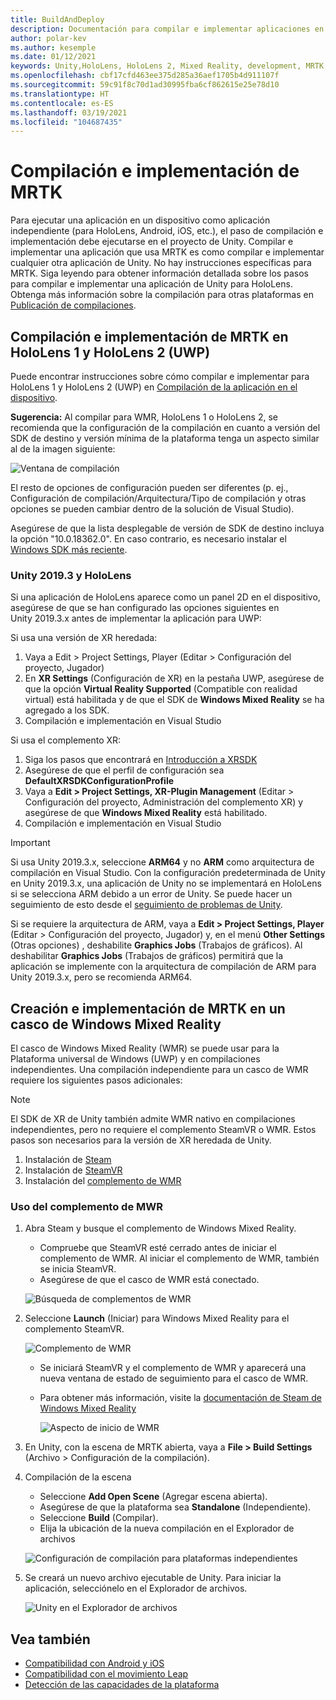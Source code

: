 ```yaml
---
title: BuildAndDeploy
description: Documentación para compilar e implementar aplicaciones en varios dispositivos.
author: polar-kev
ms.author: kesemple
ms.date: 01/12/2021
keywords: Unity,HoloLens, HoloLens 2, Mixed Reality, development, MRTK, Visual Studio, Android, IOS
ms.openlocfilehash: cbf17cfd463ee375d285a36aef1705b4d911107f
ms.sourcegitcommit: 59c91f8c70d1ad30995fba6cf862615e25e78d10
ms.translationtype: HT
ms.contentlocale: es-ES
ms.lasthandoff: 03/19/2021
ms.locfileid: "104687435"
---
```

# <a name="building-and-deploying-mrtk"></a>Compilación e implementación de MRTK

Para ejecutar una aplicación en un dispositivo como aplicación independiente (para HoloLens, Android, iOS, etc.), el paso de compilación e implementación debe ejecutarse en el proyecto de Unity. Compilar e implementar una aplicación que usa MRTK es como compilar e implementar cualquier otra aplicación de Unity. No hay instrucciones específicas para MRTK. Siga leyendo para obtener información detallada sobre los pasos para compilar e implementar una aplicación de Unity para HoloLens.  Obtenga más información sobre la compilación para otras plataformas en [Publicación de compilaciones](https://docs.unity3d.com/Manual/PublishingBuilds.html).

## <a name="building-and-deploying-mrtk-to-hololens-1-and-hololens-2-uwp"></a>Compilación e implementación de MRTK en HoloLens 1 y HoloLens 2 (UWP)

Puede encontrar instrucciones sobre cómo compilar e implementar para HoloLens 1 y HoloLens 2 (UWP) en [Compilación de la aplicación en el dispositivo](https://docs.microsoft.com/windows/mixed-reality/mrlearning-base-ch1#build-your-application-to-your-device).

**Sugerencia:** Al compilar para WMR, HoloLens 1 o HoloLens 2, se recomienda que la configuración de la compilación en cuanto a versión del SDK de destino y versión mínima de la plataforma tenga un aspecto similar al de la imagen siguiente:

![Ventana de compilación](../features/Images/getting_started/BuildWindow.png)

El resto de opciones de configuración pueden ser diferentes (p. ej., Configuración de compilación/Arquitectura/Tipo de compilación y otras opciones se pueden cambiar dentro de la solución de Visual Studio).

Asegúrese de que la lista desplegable de versión de SDK de destino incluya la opción "10.0.18362.0". En caso contrario, es necesario instalar el [Windows SDK más reciente](https://developer.microsoft.com/windows/downloads/windows-10-sdk).

### <a name="unity-20193-and-hololens"></a>Unity 2019.3 y HoloLens

Si una aplicación de HoloLens aparece como un panel 2D en el dispositivo, asegúrese de que se han configurado las opciones siguientes en Unity 2019.3.x antes de implementar la aplicación para UWP:

Si usa una versión de XR heredada:

1. Vaya a Edit > Project Settings, Player (Editar > Configuración del proyecto, Jugador)
1. En **XR Settings** (Configuración de XR) en la pestaña UWP, asegúrese de que la opción **Virtual Reality Supported** (Compatible con realidad virtual) está habilitada y de que el SDK de **Windows Mixed Reality** se ha agregado a los SDK.
1. Compilación e implementación en Visual Studio

Si usa el complemento XR:

1. Siga los pasos que encontrará en [Introducción a XRSDK](../configuration/GettingStartedWithMRTKAndXRSDK.md)
1. Asegúrese de que el perfil de configuración sea **DefaultXRSDKConfigurationProfile**
1. Vaya a **Edit > Project Settings, XR-Plugin Management** (Editar > Configuración del proyecto, Administración del complemento XR) y asegúrese de que **Windows Mixed Reality** está habilitado.
1. Compilación e implementación en Visual Studio

>[!IMPORTANT]
> Si usa Unity 2019.3.x, seleccione **ARM64** y no **ARM** como arquitectura de compilación en Visual Studio. Con la configuración predeterminada de Unity en Unity 2019.3.x, una aplicación de Unity no se implementará en HoloLens si se selecciona ARM debido a un error de Unity. Se puede hacer un seguimiento de esto desde el [seguimiento de problemas de Unity](https://issuetracker.unity3d.com/issues/enabling-graphics-jobs-in-2019-dot-3-x-results-in-a-crash-or-nothing-rendering-on-hololens-2).
>
> Si se requiere la arquitectura de ARM, vaya a **Edit > Project Settings, Player** (Editar > Configuración del proyecto, Jugador) y, en el menú **Other Settings** (Otras opciones) , deshabilite **Graphics Jobs** (Trabajos de gráficos). Al deshabilitar **Graphics Jobs** (Trabajos de gráficos) permitirá que la aplicación se implemente con la arquitectura de compilación de ARM para Unity 2019.3.x, pero se recomienda ARM64.

## <a name="building-and-deploying-mrtk-to-a-windows-mixed-reality-headset"></a>Creación e implementación de MRTK en un casco de Windows Mixed Reality

El casco de Windows Mixed Reality (WMR) se puede usar para la Plataforma universal de Windows (UWP) y en compilaciones independientes.  Una compilación independiente para un casco de WMR requiere los siguientes pasos adicionales:

> [!NOTE]
> El SDK de XR de Unity también admite WMR nativo en compilaciones independientes, pero no requiere el complemento SteamVR o WMR. Estos pasos son necesarios para la versión de XR heredada de Unity.

1. Instalación de [Steam](https://store.steampowered.com/about/)
1. Instalación de [SteamVR](https://store.steampowered.com/app/250820/SteamVR/)
1. Instalación del [complemento de WMR](https://store.steampowered.com/app/719950/Windows_Mixed_Reality_for_SteamVR/)

### <a name="how-to-use-wmr-plugin"></a>Uso del complemento de MWR

1. Abra Steam y busque el complemento de Windows Mixed Reality.
    - Compruebe que SteamVR esté cerrado antes de iniciar el complemento de WMR. Al iniciar el complemento de WMR, también se inicia SteamVR.
    - Asegúrese de que el casco de WMR está conectado.

    ![Búsqueda de complementos de WMR](../features/Images/BuildDeploy/WMR/SteamSearchWMRPlugin.png)

1. Seleccione **Launch** (Iniciar) para Windows Mixed Reality para el complemento SteamVR.

    ![Complemento de WMR](../features/Images/BuildDeploy/WMR/WMRPlugin.png)

    - Se iniciará SteamVR y el complemento de WMR y aparecerá una nueva ventana de estado de seguimiento para el casco de WMR.
    - Para obtener más información, visite la [documentación de Steam de Windows Mixed Reality](https://support.microsoft.com/help/4053622/windows-10-play-steamvr-games-in-windows-mixed-reality)

        ![Aspecto de inicio de WMR](../features/Images/BuildDeploy/WMR/WMRPluginActive.png)

1. En Unity, con la escena de MRTK abierta, vaya a **File > Build Settings** (Archivo > Configuración de la compilación).

1. Compilación de la escena
    - Seleccione **Add Open Scene** (Agregar escena abierta).
    - Asegúrese de que la plataforma sea **Standalone** (Independiente).
    - Seleccione **Build** (Compilar).
    - Elija la ubicación de la nueva compilación en el Explorador de archivos

    ![Configuración de compilación para plataformas independientes](../features/Images/BuildDeploy/WMR/BuildSettingsStandaloneUnity.png)

1. Se creará un nuevo archivo ejecutable de Unity. Para iniciar la aplicación, selecciónelo en el Explorador de archivos.

    ![Unity en el Explorador de archivos](../features/Images/BuildDeploy/WMR/FileExplorerUnityExe.png)

## <a name="see-also"></a>Vea también

- [Compatibilidad con Android y iOS](../features/CrossPlatform/UsingARFoundation.md)
- [Compatibilidad con el movimiento Leap](../features/CrossPlatform/LeapMotionMRTK.md)
- [Detección de las capacidades de la plataforma](../features/DetectingPlatformCapabilities.md)
